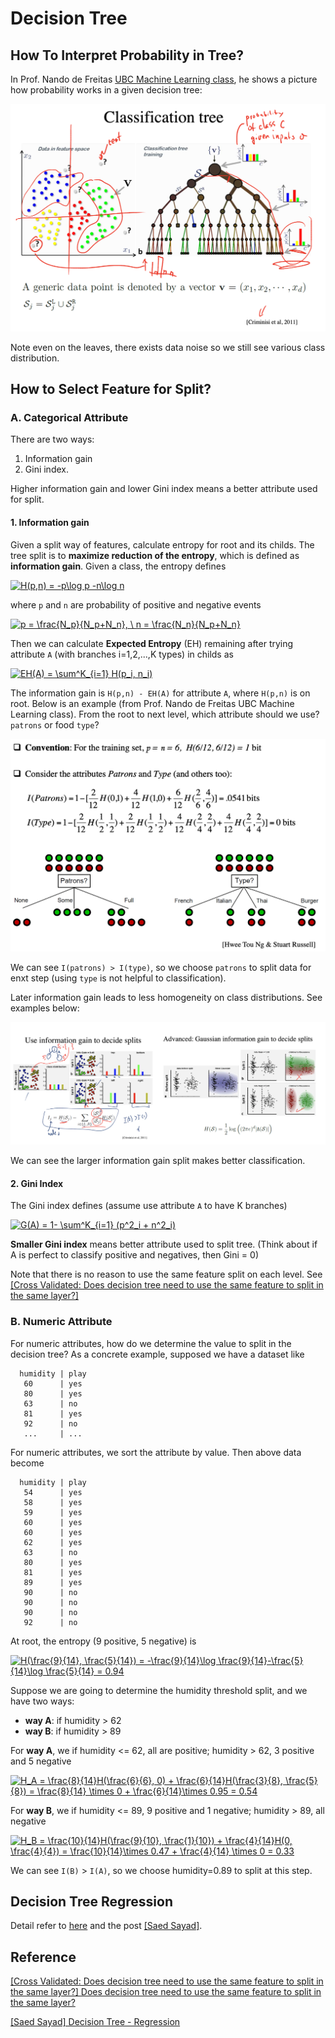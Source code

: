 
# Decision Tree 




## How To Interpret Probability in Tree?

In Prof. Nando de Freitas [UBC Machine Learning class](https://www.youtube.com/watch?v=pLzE2Oh9QDI&list=PLE6Wd9FR--Ecf_5nCbnSQMHqORpiChfJf&index=31), he shows a picture how probability works in a given decision tree:

![decision_tree](images/layer_probability.png)

Note even on the leaves, there exists data noise so we still see various class distribution.


## How to Select Feature for Split?

### A. Categorical Attribute

There are two ways: 
1. Information gain 
2. Gini index. 

Higher information gain and lower Gini index means a better attribute used for split.

#### 1. Information gain

Given a split way of features, calculate entropy for root and its childs. The tree split is to **maximize reduction of the entropy**, which is defined as **information gain**. Given a class, the entropy defines

<a href="https://www.codecogs.com/eqnedit.php?latex=H(p,n)&space;=&space;-p\log&space;p&space;-n\log&space;n" target="_blank"><img src="https://latex.codecogs.com/gif.latex?H(p,n)&space;=&space;-p\log&space;p&space;-n\log&space;n" title="H(p,n) = -p\log p -n\log n" /></a>

where `p` and `n` are probability of positive and negative events

<a href="https://www.codecogs.com/eqnedit.php?latex=p&space;=&space;\frac{N_p}{N_p&plus;N_n},&space;\&space;n&space;=&space;\frac{N_n}{N_p&plus;N_n}" target="_blank"><img src="https://latex.codecogs.com/gif.latex?p&space;=&space;\frac{N_p}{N_p&plus;N_n},&space;\&space;n&space;=&space;\frac{N_n}{N_p&plus;N_n}" title="p = \frac{N_p}{N_p+N_n}, \ n = \frac{N_n}{N_p+N_n}" /></a>

Then we can calculate **Expected Entropy** (EH) remaining after trying attribute `A` (with branches i=1,2,...,K types) in childs as

<a href="https://www.codecogs.com/eqnedit.php?latex=EH(A)&space;=&space;\sum^K_{i=1}&space;H(p_i,&space;n_i)" target="_blank"><img src="https://latex.codecogs.com/gif.latex?EH(A)&space;=&space;\sum^K_{i=1}&space;H(p_i,&space;n_i)" title="EH(A) = \sum^K_{i=1} H(p_i, n_i)" /></a>

The information gain is `H(p,n) - EH(A)` for attribute `A`, where `H(p,n)` is on root. Below is an example (from Prof. Nando de Freitas UBC Machine Learning class). From the root to next level, which attribute should we use? `patrons` or food `type`?

![example_information_gain](images/example_information_gain.png)

We can see `I(patrons) > I(type)`, so we choose `patrons` to split data for enxt step (using `type` is not helpful to classification).

Later information gain leads to less homogeneity on class distributions. See examples below: 

![split_example](images/split_example.png)

We can see the larger information gain split makes better classification.


#### 2. Gini Index

The Gini index defines (assume use attribute `A` to have K branches)

<a href="https://www.codecogs.com/eqnedit.php?latex=G(A)&space;=&space;1-&space;\sum^K_{i=1}&space;(p^2_i&space;&plus;&space;n^2_i)" target="_blank"><img src="https://latex.codecogs.com/gif.latex?G(A)&space;=&space;1-&space;\sum^K_{i=1}&space;(p^2_i&space;&plus;&space;n^2_i)" title="G(A) = 1- \sum^K_{i=1} (p^2_i + n^2_i)" /></a>

**Smaller Gini index** means better attribute used to split tree. (Think about if A is perfect to classify positive and negatives, then Gini = 0)

Note that there is no reason to use the same feature split on each level. See [[Cross Validated: Does decision tree need to use the same feature to split in the same layer?]][Does decision tree need to use the same feature to split in the same layer?]

### B. Numeric Attribute

For numeric attributes, how do we determine the value to split in the decision tree? As a concrete example, supposed we have a dataset like
```
  humidity | play
   60      | yes
   80      | yes 
   63      | no
   81      | yes
   92      | no
   ...     | ...
```
For numeric attributes, we sort the attribute by value. Then above data become
```
  humidity | play
   54      | yes
   58      | yes 
   59      | yes
   60      | yes
   60      | yes
   62      | yes
   63      | no 
   80      | yes
   81      | yes
   89      | yes
   90      | no
   90      | no 
   90      | no
   92      | no
```
At root, the entropy (9 positive, 5 negative) is

<a href="https://www.codecogs.com/eqnedit.php?latex=H(\frac{9}{14},&space;\frac{5}{14})&space;=&space;-\frac{9}{14}\log&space;\frac{9}{14}-\frac{5}{14}\log&space;\frac{5}{14}&space;=&space;0.94" target="_blank"><img src="https://latex.codecogs.com/gif.latex?H(\frac{9}{14},&space;\frac{5}{14})&space;=&space;-\frac{9}{14}\log&space;\frac{9}{14}-\frac{5}{14}\log&space;\frac{5}{14}&space;=&space;0.94" title="H(\frac{9}{14}, \frac{5}{14}) = -\frac{9}{14}\log \frac{9}{14}-\frac{5}{14}\log \frac{5}{14} = 0.94" /></a>

Suppose we are going to determine the humidity threshold split, and we have two ways:

* **way A**: if humidity > 62 
* **way B**: if humidity > 89

For **way A**, we if humidity <= 62, all are positive; humidity > 62, 3 positive and 5 negative

<a href="https://www.codecogs.com/eqnedit.php?latex=H_A&space;=&space;\frac{8}{14}H(\frac{6}{6},&space;0)&space;&plus;&space;\frac{6}{14}H(\frac{3}{8},&space;\frac{5}{8})&space;=&space;\frac{8}{14}&space;\times&space;0&space;&plus;&space;\frac{6}{14}\times&space;0.95&space;=&space;0.54" target="_blank"><img src="https://latex.codecogs.com/gif.latex?H_A&space;=&space;\frac{8}{14}H(\frac{6}{6},&space;0)&space;&plus;&space;\frac{6}{14}H(\frac{3}{8},&space;\frac{5}{8})&space;=&space;\frac{8}{14}&space;\times&space;0&space;&plus;&space;\frac{6}{14}\times&space;0.95&space;=&space;0.54" title="H_A = \frac{8}{14}H(\frac{6}{6}, 0) + \frac{6}{14}H(\frac{3}{8}, \frac{5}{8}) = \frac{8}{14} \times 0 + \frac{6}{14}\times 0.95 = 0.54" /></a>


For **way B**, we if humidity <= 89, 9 positive and 1 negative; humidity > 89, all negative

<a href="https://www.codecogs.com/eqnedit.php?latex=H_B&space;=&space;\frac{10}{14}H(\frac{9}{10},&space;\frac{1}{10})&space;&plus;&space;\frac{4}{14}H(0,&space;\frac{4}{4})&space;=&space;\frac{10}{14}\times&space;0.47&space;&plus;&space;\frac{4}{14}&space;\times&space;0&space;=&space;0.33" target="_blank"><img src="https://latex.codecogs.com/gif.latex?H_B&space;=&space;\frac{10}{14}H(\frac{9}{10},&space;\frac{1}{10})&space;&plus;&space;\frac{4}{14}H(0,&space;\frac{4}{4})&space;=&space;\frac{10}{14}\times&space;0.47&space;&plus;&space;\frac{4}{14}&space;\times&space;0&space;=&space;0.33" title="H_B = \frac{10}{14}H(\frac{9}{10}, \frac{1}{10}) + \frac{4}{14}H(0, \frac{4}{4}) = \frac{10}{14}\times 0.47 + \frac{4}{14} \times 0 = 0.33" /></a>

We can see `I(B)` > `I(A)`, so we choose humidity=0.89 to split at this step.

## Decision Tree Regression

Detail refer to [here](https://github.com/HsiangHung/Machine_Learning_Note/tree/master/Regression/Decision%20Tree) and the post [[Saed Sayad]][Decision Tree - Regression].


## Reference


[Does decision tree need to use the same feature to split in the same layer?]: https://stats.stackexchange.com/questions/354030/does-decision-tree-need-to-use-the-same-feature-to-split-in-the-same-layer/451780#451780
[[Cross Validated: Does decision tree need to use the same feature to split in the same layer?] Does decision tree need to use the same feature to split in the same layer?](https://stats.stackexchange.com/questions/354030/does-decision-tree-need-to-use-the-same-feature-to-split-in-the-same-layer/451780#451780)


[Decision Tree - Regression]: https://www.saedsayad.com/decision_tree_reg.htm#:~:text=Decision%20tree%20builds%20regression%20or,decision%20nodes%20and%20leaf%20nodes.
[[Saed Sayad] Decision Tree - Regression](https://www.saedsayad.com/decision_tree_reg.htm#:~:text=Decision%20tree%20builds%20regression%20or,decision%20nodes%20and%20leaf%20nodes.)


